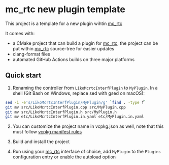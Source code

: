 mc_rtc new plugin template
==

This project is a template for a new plugin wihtin [mc_rtc]

It comes with:
- a CMake project that can build a plugin for [mc_rtc], the project can be put within [mc_rtc] source-tree for easier updates
- clang-format files
- automated GitHub Actions builds on three major platforms

Quick start
--

1. Renaming the controller from `LikoMcrtcInterfPlugin` to `MyPlugin`. In a shell (Git Bash on Windows, replace sed with gsed on macOS):

```bash
sed -i -e's/LikoMcrtcInterfPlugin/MyPlugin/g' `find . -type f`
git mv src/LikoMcrtcInterfPlugin.cpp src/MyPlugin.cpp
git mv src/LikoMcrtcInterfPlugin.h src/MyPlugin.h
git mv etc/LikoMcrtcInterfPlugin.in.yaml etc/MyPlugin.in.yaml
```

2. You can customize the project name in vcpkg.json as well, note that this must follow [vcpkg manifest rules](https://github.com/microsoft/vcpkg/blob/master/docs/users/manifests.md)

3. Build and install the project

4. Run using your [mc_rtc] interface of choice, add `MyPlugin` to the `Plugins` configuration entry or enable the autoload option

[mc_rtc]: https://jrl-umi3218.github.io/mc_rtc/

